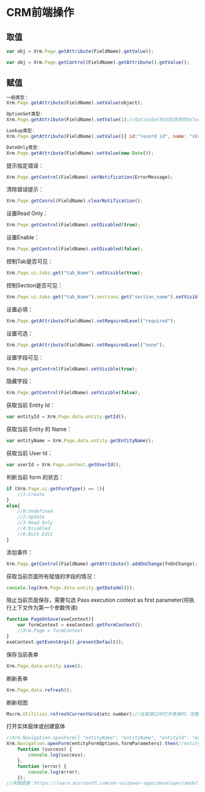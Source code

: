 # CRM前端操作

## 取值

```js
var obj = Xrm.Page.getAttribute(FieldName).getValue();

var obj = Xrm.Page.getControl(FieldName).getAttribute().getValue();
```

## 赋值

```js
一般类型：
Xrm.Page.getAttribute(FieldName).setValue(object);

OptionSet类型: 
Xrm.Page.getAttribute(FieldName).setValue(1);//OptionSet的对应选项的Value

Lookup类型:
Xrm.Page.getAttribute(FieldName).setValue([{ id:"record id", name: "sValue", entityType: "Entity Name" }]);

DateOnly类型:
Xrm.Page.getAttribute(FieldName).setValue(new Date());
```

提示指定错误：

```js
Xrm.Page.getControl(FieldName).setNotification(ErrorMessage);
```

清除错误提示：

```js
Xrm.Page.getConrol(FieldName).clearNotification();
```

设置Read Only：

```js
Xrm.Page.getControl(FieldName).setDisabled(true);
```

设置Enable：

```js
Xrm.Page.getControl(FieldName).setDisabled(false);
```

控制Tab是否可见：

```js
Xrm.Page.ui.tabs.get("tab_Name").setVisible(true);
```

控制Section是否可见：

```js
Xrm.Page.ui.tabs.get("tab_Name").sections.get("section_name").setVisible(true);
```

设置必填：

```js
Xrm.Page.getAttribute(FieldName).setRequiredLevel("required");
```

设置可选：

```js
Xrm.Page.getAttribute(FieldName).setRequiredLevel("none");
```

设置字段可见：

```js
Xrm.Page.getControl(FieldName).setVisible(true);
```

隐藏字段：

```js
Xrm.Page.getControl(FieldName).setVisible(false);
```

获取当前 Entity Id：

```js
var entityId = Xrm.Page.data.entity.getId();
```

获取当前 Entity 的 Name：

```js
var entityName = Xrm.Page.data.entity.getEntityName();
```

获取当前 User Id：

```js
var userId = Xrm.Page.context.getUserId();
```

判断当前 form 的状态：

```js
if (Xrm.Page.ui.getFormType() == 1){
    //1:Create
}
else{
    //0:Undefined
    //2:Update
    //3:Read Only
    //4:Disabled
    //6:Bulk Edit
}
```

添加事件：

```js
Xrm.Page.getControl(FieldName).getAttribute().addOnChange(fnOnChange);
```

获取当前页面所有赋值的字段的情况：

```js
console.log(Xrm.Page.data.entity.getDataXml());
```

 阻止当前页面保存，需要勾选 Pass execution context as first parameter(将执行上下文作为第一个参数传递)

```js
function PageOnSave(exeContext){
    var formContext = exeContext.getFormContext();
    //Xrm.Page = formContext
}
exeContext.getEventArgs().preventDefault();
```

 保存当前表单

```js
Xrm.Page.data.entity.save();
```

刷新表单

```js
Xrm.Page.data.refresh();
```

刷新视图

```js
Mscrm.Utilities.refreshCurrentGrid(etc number);//在新窗口中打开表单时，完整url中包含该值。
```

打开实体窗体或创建窗体

```js
//Xrm.Navigation.openForm({ "entityName": "entityName", "entityId": "entityId" });
Xrm.Navigation.openForm(entityFormOptions,formParameters).then(//entityFormOptions必填
    function (success) {
        console.log(success);
    },
    function (error) {
        console.log(error);
    });
//详细链接：https://learn.microsoft.com/en-us/power-apps/developer/model-driven-apps/clientapi/reference/xrm-navigation/openform
```

